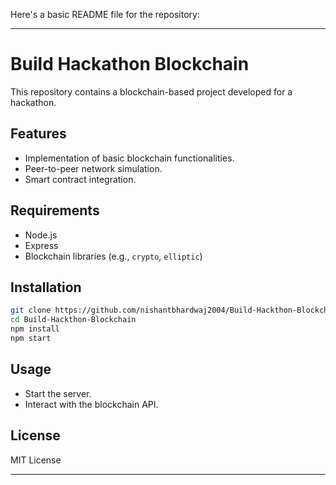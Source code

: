 Here's a basic README file for the repository:

---

# Build Hackathon Blockchain

This repository contains a blockchain-based project developed for a hackathon.

## Features
- Implementation of basic blockchain functionalities.
- Peer-to-peer network simulation.
- Smart contract integration.

## Requirements
- Node.js
- Express
- Blockchain libraries (e.g., `crypto`, `elliptic`)

## Installation
```bash
git clone https://github.com/nishantbhardwaj2004/Build-Hackthon-Blockchain
cd Build-Hackthon-Blockchain
npm install
npm start
```

## Usage
- Start the server.
- Interact with the blockchain API.

## License
MIT License

--- 

